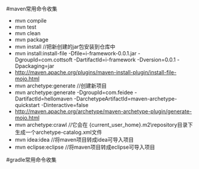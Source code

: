 #maven常用命令收集
- mvn compile
- mvn test
- mvn clean
- mvn package
- mvn install //把新创建的jar包安装到仓库中 
- mvn install:install-file -Dfile=i-framework-0.0.1.jar -DgroupId=com.cottsoft -DartifactId=i-framework -Dversion=0.0.1 -Dpackaging=jar
- http://maven.apache.org/plugins/maven-install-plugin/install-file-mojo.html
- mvn archetype:generate //创建新项目
- mvn archetype:generate -DgroupId=com.feidee -DartifactId=hellomaven -DarchetypeArtifactId=maven-archetype-quickstart -Dinteractive=false
- http://maven.apache.org/archetype/maven-archetype-plugin/generate-mojo.html
- mvn archetype:crawl //它会在 {current_user_home}\.m2\repository目录下生成一个archetype-catalog.xml文件
- mvn idea:idea //将maven项目转成idea可导入项目
- mvn eclipse:eclipse //将maven项目转成eclipse可导入项目

#gradle常用命令收集

